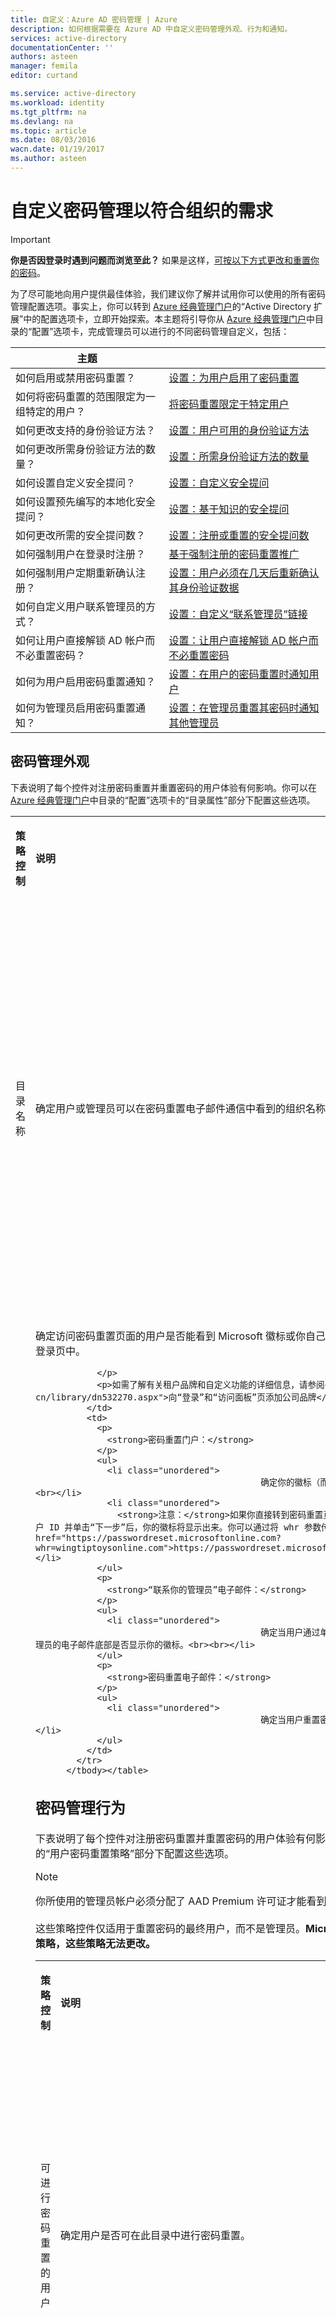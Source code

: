 ```yaml
---
title: 自定义：Azure AD 密码管理 | Azure
description: 如何根据需要在 Azure AD 中自定义密码管理外观、行为和通知。
services: active-directory
documentationCenter: ''
authors: asteen
manager: femila
editor: curtand

ms.service: active-directory
ms.workload: identity
ms.tgt_pltfrm: na
ms.devlang: na
ms.topic: article
ms.date: 08/03/2016
wacn.date: 01/19/2017
ms.author: asteen
---
```


# 自定义密码管理以符合组织的需求

> [!IMPORTANT]
> **你是否因登录时遇到问题而浏览至此？** 如果是这样，[可按以下方式更改和重置你的密码](./active-directory-passwords-update-your-own-password.md)。

为了尽可能地向用户提供最佳体验，我们建议你了解并试用你可以使用的所有密码管理配置选项。事实上，你可以转到 [Azure 经典管理门户](https://manage.windowsazure.cn)的“Active Directory 扩展”中的配置选项卡，立即开始探索。本主题将引导你从 [Azure 经典管理门户](https://manage.windowsazure.cn)中目录的“配置”选项卡，完成管理员可以进行的不同密码管理自定义，包括：

| 主题 | |
| --------- | --------- |
| 如何启用或禁用密码重置？ | [设置：为用户启用了密码重置](#users-enabled-for-password-reset) |
| 如何将密码重置的范围限定为一组特定的用户？ | [将密码重置限定于特定用户](#restrict-access-to-password-reset) |
| 如何更改支持的身份验证方法？ | [设置：用户可用的身份验证方法](#authentication-methods-available-to-users) |
| 如何更改所需身份验证方法的数量？ | [设置：所需身份验证方法的数量](#number-of-authentication-methods-required) |
| 如何设置自定义安全提问？ | [设置：自定义安全提问](#custom-security-questions) |
| 如何设置预先编写的本地化安全提问？ | [设置：基于知识的安全提问](#knowledge-based-security-questions) |
| 如何更改所需的安全提问数？ | [设置：注册或重置的安全提问数](#number-of-questions-required-to-register) |
| 如何强制用户在登录时注册？ | [基于强制注册的密码重置推广](#require-users-to-register-when-signing-in) |
| 如何强制用户定期重新确认注册？ | [设置：用户必须在几天后重新确认其身份验证数据](#number-of-days-before-users-must-confirm-their-contact-data) |
| 如何自定义用户联系管理员的方式？ | [设置：自定义“联系管理员”链接](#customize-the-contact-your-administrator-link) |
| 如何让用户直接解锁 AD 帐户而不必重置密码？ | [设置：让用户直接解锁 AD 帐户而不必重置密码](#allow-users-to-unlock-accounts-without-resetting-their-password) |
| 如何为用户启用密码重置通知？ | [设置：在用户的密码重置时通知用户](#notify-users-and-admins-when-their-own-password-has-been-reset) |
| 如何为管理员启用密码重置通知？ | [设置：在管理员重置其密码时通知其他管理员](#notify-admins-when-other-admins-reset-their-own-passwords) |

## 密码管理外观 <a name="password-management-look-and-feel"></a>
下表说明了每个控件对注册密码重置并重置密码的用户体验有何影响。你可以在 [Azure 经典管理门户](https://manage.windowsazure.cn)中目录的“配置”选项卡的“目录属性”部分下配置这些选项。

<table>
            <tbody><tr>
              <td>
                <p>
                  <strong>策略控制</strong>
                </p>
              </td>
              <td>
                <p>
                  <strong>说明</strong>
                </p>
              </td>
              <td>
                <p>
                  <strong>影响</strong>
                </p>
              </td>
            </tr>
            <tr>
              <td>
                <div id="directory-name">
                  <p>目录名称</p>
                </div>
              </td>
              <td>
                <p>确定用户或管理员可以在密码重置电子邮件通信中看到的组织名称</p>
              </td>
              <td>
                <p>
                  <strong>“联系你的管理员”电子邮件：</strong>
                </p>
                <ul>
                  <li class="unordered">
                                                确定发件人地址的友好名称，例如，“Microsoft 代表 <strong>Wingtip Toys</strong>”<br><br></li>
                  <li class="unordered">
                                                确定该电子邮件的主题名，例如，“<strong>Wingtip Toys</strong> 帐户电子邮件验证码”<br><br></li>
                </ul>
                <p>
                  <strong>密码重置电子邮件：</strong>
                </p>
                <ul>
                  <li class="unordered">
                                                确定发件人地址的友好名称，例如，“Microsoft 代表 <strong>Wingtip Toys</strong>”<br><br></li>
                </ul>
              </td>
            </tr>
            <tr>
              <td>
                <div id="sign-in-and-access-panel-page-appearance">
                  <p>登录并访问面板页面外观</p>
                </div>
              </td>
              <td>
                <p>确定访问密码重置页面的用户是否能看到 Microsoft 徽标或你自己的自定义徽标。此配置项还会将你的品牌添加到访问面板和登录页中。</p>
                <p>

```
            </p>
            <p>如需了解有关租户品牌和自定义功能的详细信息，请参阅<a href="https://technet.microsoft.com/zh-cn/library/dn532270.aspx">向“登录”和“访问面板”页添加公司品牌</a>。</p>
          </td>
          <td>
            <p>
              <strong>密码重置门户：</strong>
            </p>
            <ul>
              <li class="unordered">
                                            确定你的徽标（而非默认 Microsoft 徽标）是否显示在密码重置门户顶部。<br><br></li>
              <li class="unordered">
                <strong>注意：</strong>如果你直接转到密码重置页，则在密码重置门户的第一页可能看不到你的徽标。用户输入其用户 ID 并单击“下一步”后，你的徽标将显示出来。你可以通过将 whr 参数传递到密码重置页，在页面加载时强制显示你的徽标，如下所示：<a href="https://passwordreset.microsoftonline.com?whr=wingtiptoysonline.com">https://passwordreset.microsoftonline.com?whr=wingtiptoysonline.com</a><br><br></li>
            </ul>
            <p>
              <strong>“联系你的管理员”电子邮件：</strong>
            </p>
            <ul>
              <li class="unordered">
                                            确定当用户通过单击密码重置 UI 上的“联系你的管理员”链接与你联系时，发送给管理员的电子邮件底部是否显示你的徽标。<br><br></li>
            </ul>
            <p>
              <strong>密码重置电子邮件：</strong>
            </p>
            <ul>
              <li class="unordered">
                                            确定当用户重置密码时发送给他们的电子邮件底部是否显示你的徽标。<br><br></li>
            </ul>
          </td>
        </tr>
      </tbody></table>
```

## 密码管理行为 <a name="password-management-behavior"></a>
下表说明了每个控件对注册密码重置并重置密码的用户体验有何影响。可以在 [Azure 经典管理门户](https://manage.windowsazure.cn)中目录的“配置”选项卡的“用户密码重置策略”部分下配置这些选项。

> [!NOTE]
> 你所使用的管理员帐户必须分配了 AAD Premium 许可证才能看到这些策略控件。<br><br>这些策略控件仅适用于重置密码的最终用户，而不是管理员。**Microsoft 为管理员指定了默认的备用电子邮件和/或移动电话策略，这些策略无法更改。**

<table>
            <tbody><tr>
              <td>
                <p>
                  <strong>策略控制</strong>
                </p>
              </td>
              <td>
                <p>
                  <strong>说明</strong>
                </p>
              </td>
              <td>
                <p>
                  <strong>影响</strong>
                </p>
              </td>
            </tr>
            <tr>
              <td>
                <div id="users-enabled-for-password-reset">
                  <p>可进行密码重置的用户</p>
                </div>
              </td>
              <td>
                <p>确定用户是否可在此目录中进行密码重置。</p>
              </td>
              <td>
                <p>
                  <strong>注册门户：</strong>
                </p>
                <ul>
                  <li class="unordered">
                                                如果设置为“无”，则没有用户能够注册自己的质询数据。<br><br></li>
                  <li class="unordered">
                                                如果设置为“是”，则目录中的所有最终用户均可通过转至位于 <a href="http://aka.ms/ssprsetup">http://aka.ms/ssprsetup</a> 的注册门户注册质询数据。<br><br></li>
                  <li class="unordered">
                    <strong>注意：</strong>用户必须分配了 Azure AD Premium 或 Basic 许可证才能注册密码重置。<br><br></li>
                </ul>
                <p>
                  <strong>密码重置门户：</strong>
                </p>
                <ul>
                  <li class="unordered">
                                                如果设置为“无”，用户会看到一条消息，指示必须联系管理员来重置他们的密码。<br><br></li>
                  <li class="unordered">
                                                如果设置为“是”，则用户可通过转到 <a href="http://passwordreset.microsoftonline.com">http://passwordreset.microsoftonline.com</a> 或单击任何组织 ID 登录页面上的“无法访问你的帐户”链接来自动重置他们的密码<strong></strong>。<br><br></li>
                  <li class="unordered">
                    <strong>注意：</strong>用户必须分配有 Azure AD Premium 或 Basic 许可证才能重置其密码。<br><br></li>
                </ul>
              </td>
            </tr>
            <tr>
              <td>
                <div id="restrict-access-to-password-reset">
                  <p>限制对密码重置的访问</p>
                </div>
              </td>
              <td>
                <p>确定是否只允许一组特定用户使用密码重置。（仅当“可进行密码重置的用户”设置为“是”时可见）<strong></strong><strong></strong>。</p>
              </td>
              <td>
                <p>
                  <strong>注册门户：</strong>
                </p>
                <ul>
                  <li class="unordered">
                                                如果设置为“否”，则目录中的所有最终用户均可在 <a href="http://aka.ms/ssprsetup">http://aka.ms/ssprsetup</a> 注册密码重置<br><br></li>
                  <li class="unordered">
                                                如果设置为“是”，则只有在“可以执行密码重置的组”<strong></strong>中指定的最终用户才能在 <a href="http://aka.ms/ssprsetup">http://aka.ms/ssprsetup</a> 注册密码重置<br><br></li>
                </ul>
                <p>
                  <strong>密码重置门户：</strong>
                </p>
                <ul>
                  <li class="unordered">
                                                如果设置为“否”，则目录中的所有最终用户均可重置他们的密码。<br><br></li>
                  <li class="unordered">
                                                如果设置为“是”，则只有在“可以执行密码重置的组”中指定的最终用户才能重置他们的密码<strong></strong>。<br><br></li>
                </ul>
              </td>
            </tr>
            <tr>
              <td>
                <div id="group-that-can-perform-password-reset">
                  <p>可以执行密码重置的组</p>
                </div>
              </td>
              <td>
                <p>确定允许哪些最终用户组使用密码重置。</p>
                <p>

```
            </p>
            <p>（仅当“限制对密码重置的访问”设置为“是”时可见）<strong></strong><strong></strong>。</p>
          </td>
          <td>
            <p>
              <strong>注意：</strong>
            </p>
            <ul>
              <li class="unordered">
                                            如果未指定组并且单击“保存” <strong></strong>，则将为你创建一个名为 <strong>SSPRSecurityGroupUsers</strong> 的空组。<br><br></li>
              <li class="unordered">
                                            如果你想要指定自己的组，可以提供自己的显示名称。<br><br></li>
            </ul>
            <p>
              <strong>注册门户：</strong>
            </p>
            <ul>
              <li class="unordered">
                                            如果“限制对密码重置的访问”设置为“是”，则只有此组中的最终用户能够注册密码重置<strong></strong><strong></strong>。<br><br></li>
            </ul>
            <p>
              <strong>密码重置门户：</strong>
            </p>
            <ul>
              <li class="unordered">
                                            如果“限制对密码重置的访问”设置为“是”，则只有此组中的最终用户能够注册他们的密码<strong></strong><strong></strong>。<br><br></li>
            </ul>
          </td>
        </tr>
        <tr>
          <td>
            <div id="authentication-methods-available-to-users">
              <p>用户可使用的身份验证方法</p>
            </div>
          </td>
          <td>
            <p>确定允许用户用于重置其密码的质询。</p>
            <p>

            </p>
            <p>（仅当“可进行密码重置的用户”设置为“是”时可见）<strong></strong><strong></strong>。</p>
          </td>
          <td>
            <p>

            </p>
            <p>

            </p>
            <p>
              <strong>注意：</strong>
            </p>
            <ul>
              <li class="unordered">
                                            必须至少选择一个选项。<br><br></li>
              <li class="unordered">
                                            我们强烈建议启用至少 2 个选项，以为重置密码的用户提供最大灵活性。<br><br></li>
              <li class="unordered">
                                            如果你使用的是安全问题，我们强烈建议将它们与另一种身份验证方法配合使用，因为安全问题的安全性不如基于电话或电子邮件的密码重置方法。<br><br></li>
            </ul>
            <p>
              <strong>使用目录中的哪些字段？</strong>
            </p>
            <ul>
              <li class="unordered">
                                            “办公电话”对应于目录中用户对象的“办公电话”属性<strong></strong>。<br><br></li>
              <li class="unordered">
                                            “移动电话”对应于目录中用户对象的“身份验证移动”属性（非公开可见）或“移动电话”属性（公开可见）<strong></strong><strong></strong>。服务首先检查“身份验证电话”数据，如果不存在，则回退到“移动电话”属性<strong></strong><strong></strong>。<br><br></li>
              <li class="unordered">
                                            “备用电子邮件地址”对应于目录中用户对象的“身份验证电子邮件”属性（非公开可见）或“备用电子邮件”属性<strong></strong><strong></strong>。服务首先检查“身份验证电子邮件”数据，如果不存在，则回退到“备用电子邮件”属性<strong></strong><strong></strong>。<br><br></li>
              <li class="unordered">
                                            “安全问题”以专用、安全的方式存储在目录的用户对象上，并且只能由用户在注册期间进行回答。出于安全目的，管理员目前无法编辑或查看这些答案。<br><br></li>
              <li class="unordered">
                <strong>注意：</strong>默认情况下，只有“办公电话”和“移动电话”两个云属性才会从本地目录同步到云目录。若要详细了解哪些本地属性同步到云，请参阅<a href="https://msdn.microsoft.com/zh-cn/library/azure/dn764938.aspx">同步到 Azure AD 的属性</a>。<br><br></li>
            </ul>
            <p>
              <strong>注册门户：</strong>
            </p>
            <ul>
              <li class="unordered">
                                            影响在用户注册时显示的身份验证方法。如果你没有启用给定的身份验证方法，则用户将无法自行注册该身份验证方法。<br><br></li>
              <li class="unordered">
                <strong>注意：</strong>目前用户无法注册自己的办公电话号码；该身份验证方法必须由他们的管理员定义。<br><br></li>
            </ul>
            <p>
              <strong>密码重置门户：</strong>
            </p>
            <ul>
              <li class="unordered">
                                            确定用户可用作给定验证步骤的质询的身份验证方法。例如，如果用户在 Azure Active Directory 的“办公电话”和“身份验证电话”字段中都输入了数据，则他（她）可以使用其中任一身份验证方法来恢复自己的密码<strong></strong><strong></strong>。<br><br></li>
              <li class="unordered">
                <strong>注意：</strong>当且仅当用户在你以管理员身份启用的身份验证方法中输入了数据时，他们才能重置自己的密码。<br><br></li>
            </ul>
          </td>
        </tr>
        <tr>
          <td>
            <div id="number-of-authentication-methods-required">
              <p>所需身份验证方法的数量</p>
            </div>
          </td>
          <td>
            <p>确定为重置他或她的密码用户必须通过的可用身份验证方法数量的下限。</p>
            <p>

            </p>
            <p>（仅当“可进行密码重置的用户”设置为“是”时可见）<strong></strong><strong></strong>。</p>
          </td>
          <td>
            <p>
              <strong>注意：</strong>
            </p>
            <ul>
              <li class="unordered">
                                            可以设置 1 或 2 个所需身份验证方法。<br><br></li>
            </ul>
            <p>
              <strong>注册门户：</strong>
            </p>
            <ul>
              <li class="unordered">
                                            确定在能够完成注册体验前用户必须注册的身份验证方法数量下限。<br><br></li>
            </ul>
            <p>
              <strong>密码重置门户：</strong>
            </p>
            <ul>
              <li class="unordered">
                                            影响在能够重置密码前用户必须完成的验证步骤数量。一个验证步骤是指用户使用一条身份验证信息（如呼叫他们的办公电话或向他们的备用电子邮件发送电子邮件）验证他们的帐户。<br><br></li>
              <li class="unordered">
                <strong>注意：</strong>如果某个用户的帐户中尚未定义按照你所设定的策略成功重置其密码所需的身份验证信息数量，他或她将看到一个错误页面，该页面将指示该用户请求管理员来重置其密码。 <br><br></li>
            </ul>
          </td>
        </tr>
        <tr>
          <td>
            <div id="number-of-questions-required-to-register">
              <p>注册所需的问题数量</p>
            </div>
          </td>
          <td>
            <p>确定用户在注册安全问题选项时必须回答的问题数量的下限。</p>
            <p>（仅当启用了“安全问题”复选框时可见）<strong></strong>。</p>
          </td>
          <td>
            <p>
              <strong>注意：</strong>
            </p>
            <ul>
              <li class="unordered">
                                            可以设置 3 到 5 个注册所需问题。<br><br></li>
              <li class="unordered">
                                            注册所需的问题数量必须大于或等于重置所需的问题数量。<br><br></li>
              <li class="unordered">
                                            我们建议将注册所有的问题数量设置得高于重置所需的问题数量，以使用户可以更灵活地重置他们的密码。这种配置也更为安全，因为我们将从用户已注册的所有问题中为用户随机选择要回答的问题。<br><br></li>
            </ul>
            <p>
              <strong>注册门户：</strong>
            </p>
            <ul>
              <li class="unordered">
                                            确定用户在被视为已完全注册密码重置之前必须回答的问题数量下限。<br><br></li>
            </ul>
          </td>
        </tr>
        <tr>
          <td>
            <div id="number-of-questions-required-to-reset">
              <p>重置所需的问题数量 </p>
            </div>
          </td>
          <td>
            <p>确定用户在重置密码时必须回答的问题数量下限。</p>
            <p>

            </p>
            <p>（仅当启用了“安全问题”复选框时可见）<strong></strong>。</p>
          </td>
          <td>
            <p>
              <strong>注意：</strong>
            </p>
            <ul>
              <li class="unordered">
                                            可以设置 3 到 5 个重置所需问题。<br><br></li>
              <li class="unordered">
                                            重置所需的问题数量必须小于或等于注册所需的问题数量。<br><br></li>
            </ul>
            <p>
              <strong>密码重置门户：</strong>
            </p>
            <ul>
              <li class="unordered">
                                            确定用户在重置密码前必须回答的问题数量下限。<br><br></li>
              <li class="unordered">
                                            重置密码时，将从用户的已注册问题总列表中随机选择此问题数量。例如，如果用户已注册了 5 个问题，则当用户重置密码时，将从这 5 个问题中随机选择 3 个问题。然后，用户必须正确回答所有这些问题才能重置密码。<br><br></li>
            </ul>
          </td>
        </tr>
        <tr>
          <td>
            <div id="knowledge-based-security-questions">
              <p>基于知识的安全提问</p>
            </div>
          </td>
          <td>
            <p>定义用户在注册密码重置以及重置他们的密码时可以选择的预先编写的安全问题。</p>
            <p>

            </p>
            <p>（仅当启用了“安全问题”复选框时可见）<strong></strong>。</p>
          </td>
          <td>
            <p>
              <strong>注意：</strong>
            </p>
            <ul>
              <li class="unordered">
                                            将会根据用户的浏览器区域设置，将所有基于知识的问题本地化为完整的 O365 语言集。<br><br></li>
              <li class="unordered">
                                            总共最多可以定义 20 个问题（自定义问题和基于知识的问题的总和）。<br><br></li>
             <li class="unordered">
                                            答案包含的字符数量下限为 3 个字符。<br><br></li>
              <li class="unordered">
                                            答案包含的字符数量上限为 40 个字符。<br><br></li>
              <li class="unordered">
                                            用户不能对同一问题回答两次。<br><br></li>
              <li class="unordered">
                                            用户不能为两个不同的问题提供相同的答案。<br><br></li>
              <li class="unordered">
                                            可以使用任何字符集来定义答案（包括 Unicode 字符）。<br><br></li>
              <li class="unordered">
                                            所定义问题的数量必须大于或等于注册所需问题数量。<br><br></li>
            </ul>
            <p>
              <strong>注册门户：</strong>
            </p>
            <ul>
              <li class="unordered">
                                            确定用户在注册密码重置时可以回答的问题。<br><br></li>
            </ul>
            <p>
              <strong>密码重置门户：</strong>
            </p>
            <ul>
              <li class="unordered">
                                            确定用户在重置密码时可以使用的问题。<br><br></li>
            </ul>
          </td>
        </tr>
        <tr>
          <td>
            <div id="custom-security-questions">
              <p>自定义安全提问</p>
            </div>
          </td>
          <td>
            <p>定义用户在注册密码重置以及重置他们的密码时可以选择的安全问题。</p>
            <p>

            </p>
            <p>（仅当启用了“安全问题”复选框时可见）<strong></strong>。</p>
          </td>
          <td>
            <p>
              <strong>注意：</strong>
            </p>
            <ul>
              <li class="unordered">
                                            总共最多可以定义 20 个问题（自定义问题和基于知识的问题的总和）。<br><br></li>
              <li class="unordered">
                                            问题包含的字符数量上限为 200 个字符。<br><br></li>
              <li class="unordered">
                                            答案包含的字符数量下限为 3 个字符。<br><br></li>
              <li class="unordered">
                                            答案包含的字符数量上限为 40 个字符。<br><br></li>
              <li class="unordered">
                                            用户不能对同一问题回答两次。<br><br></li>
              <li class="unordered">
                                            用户不能为两个不同的问题提供相同的答案。<br><br></li>
              <li class="unordered">
                                            可以使用任何字符集来定义问题和答案（包括 Unicode 字符）。<br><br></li>
              <li class="unordered">
                                            所定义问题的数量必须大于或等于注册所需问题数量。<br><br></li>
              <li class="unordered">
                                            不支持为不同的区域设置定义不同的自定义问题。所有自定义问题的显示语言是你在管理 UI 中输入这些问题时所用的语言，即使用户浏览器的区域设置与此不同。如果你需要本地化这些问题，请改用“基于知识的”问题。<br><br></li>
            </ul>
            <p>
              <strong>注册门户：</strong>
            </p>
            <ul>
              <li class="unordered">
                                            确定用户在注册密码重置时可以回答的问题。<br><br></li>
            </ul>
            <p>
              <strong>密码重置门户：</strong>
            </p>
            <ul>
              <li class="unordered">
                                            确定用户在重置密码时可以使用的问题。<br><br></li>
            </ul>
          </td>
        </tr>
        <tr>
          <td>
            <div id="require-users-to-register-when-signing-in">
              <p>要求用户登录时注册？</p>
            </div>
            <p>

            </p>
          </td>
          <td>
            <p>确定在下次登录时是否要求用户注册联系人数据以进行密码重置。 
            </p>
            <p>此功能适用于使用工作或学校帐户的任何登录页面。此类页面包括所有 Office 365、Azure 经典管理门户、访问面板和任何使用 Azure AD 登录的联合或自定义开发应用程序。
            </p>
            <p>

            </p>
            <p>强制注册只适用于启用了密码重置的用户，因此，如果你已使用“限制访问密码重置”功能并将密码重置的范围限定为一组特定的用户，则只有该组中的用户需要在登录时注册密码重置。</p>
            <p>

            </p>
            <p>（仅当“可进行密码重置的用户”设置为“是”时可见）<strong></strong><strong></strong>。</p>
          </td>
          <td>
            <p>

            </p>
            <p>

            </p>
            <p>
              <strong>注意：</strong>
            </p>
            <ul>
              <li class="unordered">
                                            如果禁用此功能，你也可以手动将用户发送至 <a href="http://aka.ms/ssprsetup">http://aka.ms/ssprsetup</a> 以注册其联系人数据。 <br><br></li>
              <li class="unordered">
                                            用户也可通过单击访问面板中配置文件选项卡下的“注册进行密码重置”链接来访问注册门户<strong></strong>。<br><br></li>
              <li class="unordered">
                                            可通过单击取消按钮或关闭窗口忽略此注册方法，但如果用户未进行注册，则等到登录时就会非常麻烦。<br><br></li>
            </ul>
            <p>
              <strong>注册门户：</strong>
            </p>
            <ul>
              <li class="unordered">
                                            此设置不会影响注册门户本身的行为，然而，它将确定用户登录到访问面板时是否为他们显示注册门户。<br><br></li>
            </ul>
          </td>
        </tr>
        <tr>
          <td>
            <div id="number-of-days-before-users-must-confirm-their-contact-data">
              <p>用户必须确认其联系人数据前的天数</p>
            </div>
          </td>
          <td>
            <p>启用“要求用户注册”时，此设置将确定用户必须再次确认其数据前可经过的时间段<strong></strong>。</p>
            <p>

            </p>
            <p>（仅当“登录到访问面板时要求用户注册”设置为“是”时可见）<strong></strong><strong></strong>。</p>
          </td>
          <td>
            <p>

            </p>
            <p>

            </p>
            <p>
              <strong>注意：</strong>
            </p>
            <ul>
              <li class="unordered">
                                            可接受 0-730 天以内的值，0 天表示永远不会要求用户再次确认其联系人数据。<br><br></li>
            </ul>
            <p>
              <strong>注册门户：</strong>
            </p>
            <ul>
              <li class="unordered">
                                            此设置不会影响注册门户本身的行为，然而，它将确定需要再次确认用户的联系人数据时是否为他们显示注册门户。<br><br></li>
            </ul>
          </td>
        </tr>
        <tr>
          <td>
            <div id="customize-the-contact-your-administrator-link">
              <p>自定义“联系你的管理员”链接？</p>
            </div>
          </td>
          <td>
            <p>控制发生错误时或用户对指向自定义 URL 或电子邮件地址的操作等待太长时间时是否在密码重置门户上显示“联系你的管理员”链接（显示在左边）。</p>
            <p>

            </p>
            <p>（仅当“可进行密码重置的用户”设置为“是”时可见）<strong></strong><strong></strong>。</p>
          </td>
          <td>
            <p>
              <strong>注意：</strong>
            </p>
            <ul>
              <li class="unordered">
                                            如果启用此设置，你必须通过立即填写此设置下的“自定义电子邮件地址或 URL”字段来选择自定义 URL 或电子邮件地址<strong></strong>。<br><br></li>
            </ul>
            <p>
              <strong>密码重置门户：</strong>
            </p>
            <ul>
              <li class="unordered">
                                            如果设置为“否”，用户单击突出显示的链接将会分发一封电子邮件到所有租户管理员的主电子邮件地址，要求重置其密码。此电子邮件遵循以下逻辑顺序分发：<br><br></li>
              <li class="unordered">
                <ul>
                  <li class="unordered">
                                                    如果有密码管理员，则将电子邮件发送给所有密码管理员，最多可发送给 100 名收件人。<br><br></li>
                  <li class="unordered">
                                                    如果没有密码管理员，则将电子邮件发送给所有用户管理员，最多可发送给 100 名收件人。<br><br></li>
                  <li class="unordered">
                                                    如果没有用户管理员，则将电子邮件发送给所有全球管理员，最多可发送给 100 名收件人。<br><br></li>
                </ul>
              </li>
              <li class="unordered">
                                            如果设置为“是”，则此设置会将上方突出显示的链接的行为自定义为指向自定义 URL 或电子邮件地址，用户可导航到这些 URL 或电子邮件地址以获得有关密码重置的帮助。<br><br></li>
              <li class="unordered">
                                            如果指定的是 URL，它将在新选项卡中打开。<br><br></li>
              <li class="unordered">
                                            如果指定的是电子邮件地址，我们将创建一个指向该电子邮件地址的链接。<br><br></li>
            </ul>
          </td>
        </tr>
        <tr>
          <td>
            <div id="custom-email-address-or-URL">
              <p>自定义电子邮件地址或 URL</p>
            </div>
          </td>
          <td>
            <p>控制“联系你的管理员”链接所指向的电子邮件地址或 URL<strong></strong>。</p>
            <p>

            </p>
            <p>（仅当“自定义“联系你的管理员”链接”设置为“是”时可见）<strong></strong><strong></strong>。</p>
          </td>
          <td>
            <p>
              <strong>注意：</strong>
            </p>
            <ul>
              <li class="unordered">
                                            必须是有效的 Intranet 或 Extranet URL 电子邮件地址。<br><br></li>
            </ul>
            <p>
              <strong>密码重置门户：</strong>
            </p>
            <ul>
              <li class="unordered">
                                            更改“联系你的管理员”链接所指向的位置<strong></strong>。<br><br></li>
              <li class="unordered">
                                            如果你提供的是电子邮件地址，此链接将成为指向该电子邮件地址的“mailto”链接。<br><br></li>
              <li class="unordered">
                                            如果你提供的是 URL，此链接将成为指向该 URL 的标准 href 并将在一个新选项卡中打开。 <br><br></li>
            </ul>
          </td>
        </tr>
        <tr>
          <td>
            <div id="write-back-passwords-to-on-premises-directory">
              <p>将密码写回到本地目录</p>
            </div>
          </td>
          <td>
            <p>控制是否为此目录启用密码写回功能，如果启用写回，该项将指示本地写回服务的状态。</p>
            <p>

            </p>
            <p>如果你想要暂时禁用服务而不重新配置 Azure AD Connect，此设置将很有用。</p>
          </td>
          <td>
            <p>

            </p>
            <p>
              <strong>注意：</strong>
            </p>
            <ul>
              <li class="unordered">
                                            仅当你已通过下载 Azure AD Connect 最新版本并启用“可选功能”选择屏幕下方的“密码写回”选项安装了密码写回时，此控件才会出现<strong></strong><strong></strong>。<br><br></li>
              <li class="unordered">
                                            如果你启用了密码写回功能，但认为存在服务配置问题，可以进入此选项卡并查看“密码写回服务状态”标签，看看是否有问题<strong></strong>。<br><br></li>
              <li class="unordered">
                                            可能显示的状态如下：<br><br><ul><li class="unordered"><strong>已配置</strong> - 所有内容均按预期工作<br><br></li><li class="unordered"><strong>未配置</strong> – 已安装写回功能，但我们不能访问此服务，请检查并确保你未阻止到 443 的出站连接；如果问题仍然存在，请尝试重新安装该服务。<br><br></li></ul></li>
            </ul>
            <p>
              <strong>注册门户：</strong>
            </p>
            <ul>
              <li class="unordered">
                                            如果写回功能已部署并配置，但此开关设置为“无”，则将禁用写回，因此联合用户和已进行密码哈希同步的用户将不能注册密码重置<strong></strong>。<br><br></li>
              <li class="unordered">
                                            如果此开关设置为“是”，则将启用写回，因此联合用户和已进行密码哈希同步的用户将能够重置他们的密码<strong></strong>。<br><br></li>
            </ul>
            <p>
              <strong>密码重置门户：</strong>
            </p>
            <ul>
              <li class="unordered">
                                            如果写回功能已部署并配置，但此开关已设置为“无”，则将禁用写回，因此联合用户和已进行密码哈希同步的用户将不能重置他们的重置<strong></strong>。<br><br></li>
              <li class="unordered">
                                            如果此开关设置为“是”，则将启用写回，因此联合用户和已进行密码哈希同步的用户将能够重置他们的密码<strong></strong>。<br><br></li>
            </ul>
          </td>
        </tr>
         <tr>
          <td>
            <div id="allow-users-to-unlock-accounts-without-resetting-their-password">
              <p>允许用户在不重置密码的情况下解锁帐户</p>
            </div>
          </td>
          <td>

          <p>指定是否应为浏览密码重置门户的用户提供选项，让他们在不重置密码的情况下解锁本地 Active Directory 帐户。默认情况下，Azure AD 在执行密码重置时始终会解锁帐户，此设置可让你区分这两项操作。</p>

          <p>如果设置为“是”，将提供用户重置其密码以解锁帐户的选项，或者在不重置密码的情况下解锁的选项。</p>

          <p>如果设置为“否”，用户只能同时执行密码重置和帐户解锁的操作。</p>

          </td>
          <td>
            <p>
              <strong>注意：</strong>
            </p>
            <ul>
              <li class="unordered">
                                            若要使用此功能，必须安装 2015 年 8 月或更高版本的 Azure AD Connect（v.1.0.8667.0 或更高版本）。<br><br><a href="http://www.microsoft.com/download/details.aspx?id=47594">单击此处下载最新版本的 Azure AD Connect。</a></li>

              <li class="unordered">
                <strong>注意：</strong>若要测试此功能，需要启用密码写回，并使用源自本地（例如联合或密码同步的用户）的帐户，并且有一个已锁定的帐户。非本地并且没有锁定帐户的用户将看不到解锁其帐户的选项。</li>
            </ul>
            <p>
              <strong>密码重置门户：</strong>
            </p>
            <ul>
              <li class="unordered">
                                            启用此选项后，当本地帐户被锁定的用户打开密码重置门户时，将提供他（她）在不重置密码的情况下解锁其帐户的选项。<br><br>请注意，如果你使用密码写回，则密码重置时帐户就已自动解锁，此选项只是区分这些操作。<br><br>如果你发现许多技术支持来电都是帐户解锁请求，则启用此选项特别有用。</li>
            </ul>
          </td>
        </tr>
      </tbody></table>
```

## 密码管理通知  <a name="password-management-notifications"></a>
下表介绍每个控件对接收密码重置通知的用户和管理员的体验有何影响。可以在 [Azure 经典管理门户](https://manage.windowsazure.cn)中目录“配置”选项卡的“通知”部分下方配置这些选项。

<table>
            <tbody><tr>
              <td>
                <p>
                  <strong>策略控制</strong>
                </p>
              </td>
              <td>
                <p>
                  <strong>说明</strong>
                </p>
              </td>
              <td>
                <p>
                  <strong>影响</strong>
                </p>
              </td>
            </tr>
            <tr>
              <td>
                <div id="notify-admins-when-other-admins-reset-their-own-passwords">
                  <p>当其他管理员重置自己的密码时通知管理员</p>
                </div>
              </td>
              <td>
                <p>确定当其他任何类型的管理员重置他或她自己的密码时，是否通过向所有全球管理员的主电子邮件地址发送电子邮件来通知他们。</p>
              </td>
              <td>
                <p>
                  <strong>密码重置门户：</strong>
                </p>
                <ul>
                  <li class="unordered">
                                                如果设置为“否”，则将不发送任何通知。<br><br></li>
                  <li class="unordered">
                                                如果设置为“是”，则当任何一个管理员重置他（她）自己的密码时都将通知所有其他全局管理员。<br><br></li>
                  <li class="unordered">
                                                此通知将以电子邮件形式发送到组织中的所有其他全局管理员的主电子邮件地址。<br><br></li>
                </ul>
                <p>
                  <strong>示例：</strong>
                </p>
                <ul>
                  <li class="unordered">
                                                启用此选项后，如果管理员 A 重置了其密码，并且租户 B、C 和 D 中还有 3 位管理员，则管理员 B、C 和 D 将会收到一封电子邮件，指示管理员 A 重置了其密码。<br><br></li>
                </ul>
              </td>
            </tr>
            <tr>
              <td>
                <div id="notify-users-and-admins-when-their-own-password-has-been-reset">
                  <p>当用户和管理员自己的密码已被重置时通知他们</p>
                </div>
              </td>
              <td>
                <p>确定其密码被重置的最终用户或管理员是否将收到通知其密码已被重置的电子邮件通知。</p>
              </td>
              <td>
                <p>
                  <strong>密码重置门户：</strong>
                </p>
                <ul>
                  <li class="unordered">
                                                如果设置为“否”，则将不发送任何通知。<br><br></li>
                  <li class="unordered">
                                                如果设置为“是”，则当某用户或管理员自己的密码被重置时，他（她）将会收到一个指示他或她的密码已被重置的通知。<br><br></li>
                  <li class="unordered">
                                                此通知将通过电子邮件发送到要重置其密码的用户的用户主体名称和备用（或身份验证）电子邮件地址。<br><br></li>
                </ul>
              </td>
            </tr>
          </tbody></table>

<br/>
<br/>
<br/>

## 密码重置文档的链接
以下是所有 Azure AD 密码重置文档页面的链接：

* **你是否因登录时遇到问题而浏览至此？** 如果是这样，[可按以下方式更改和重置你的密码](./active-directory-passwords-update-your-own-password.md)。
* [**工作原理**](./active-directory-passwords-how-it-works.md) - 了解六个不同的服务组件及其功能
* [**入门**](./active-directory-passwords-getting-started.md) - 了解如何让用户重置及更改云密码或本地密码
* [**最佳实践**](./active-directory-passwords-best-practices.md) - 了解如何快速部署且有效管理组织的密码
* [**深入分析**](./active-directory-passwords-get-insights.md) - 了解集成式报告功能
* [**常见问题**](./active-directory-passwords-faq.md) - 获取常见问题的解答
* [**故障排除**](./active-directory-passwords-troubleshoot.md) - 了解如何快速排查服务的问题
* [**了解更多**](./active-directory-passwords-learn-more.md) - 深入探索服务工作原理的技术细节

[001]: ./media/active-directory-passwords-customize/001.jpg "Image_001.jpg"

<!---HONumber=Mooncake_0829_2016-->